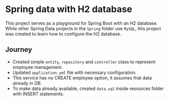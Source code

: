 # Spring data with H2 database

This project serves as a playground for Spring Boot with an H2 database. While other Spring Data projects in the `Spring` folder use `MySQL`, this project was created to learn how to configure the H2 database.

## Journey

- Created simple `entity`, `repository` and `controller` class to represent employee management.
- Updated `application.yml` file with necessary configuration.
- This service has no CREATE employee option, it assumes that data already in DB.
- To make data already available, created `data.sql` inside resources folder with INSERT statements.